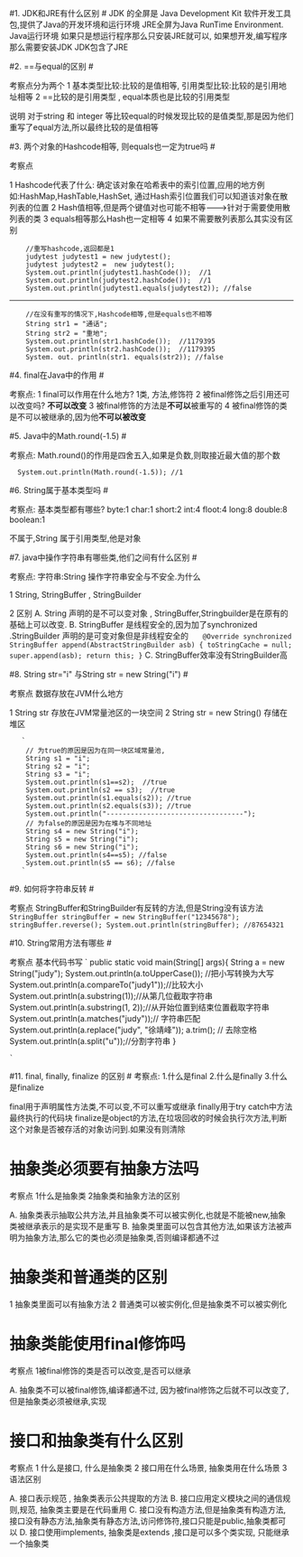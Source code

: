 #1. JDK和JRE有什么区别 #
JDK 的全屏是 Java Development Kit 软件开发工具包,提供了Java的开发环境和运行环境   JRE全屏为Java RunTime Environment. Java运行环境
如果只是想运行程序那么只安装JRE就可以, 如果想开发,编写程序那么需要安装JDK
JDK包含了JRE


#2. ==与equal的区别 #

考察点分为两个
1 基本类型比较:比较的是值相等, 引用类型比较:比较的是引用地址相等
2 ==比较的是引用类型 , equal本质也是比较的引用类型

说明
对于string 和 integer 等比较equal的时候发现比较的是值类型,那是因为他们重写了equal方法,所以最终比较的是值相等

#3. 两个对象的Hashcode相等, 则equals也一定为true吗 #

考察点

1 Hashcode代表了什么: 确定该对象在哈希表中的索引位置,应用的地方例如:HashMap,HashTable,HashSet, 通过Hash索引位置我们可以知道该对象在散列表的位置
2 Hash值相等,但是两个键值对也可能不相等--->针对于需要使用散列表的类
3 equals相等那么Hash也一定相等
4 如果不需要散列表那么其实没有区别

        
        //重写hashcode,返回都是1
        judytest judytest1 = new judytest();
        judytest judytest2 =  new judytest();
        System.out.println(judytest1.hashCode());  //1
        System.out.println(judytest2.hashCode());  //1
        System.out.println(judytest1.equals(judytest2)); //false

----------
        //在没有重写的情况下,Hashcode相等,但是equals也不相等
        String str1 = "通话";
        String str2 = "重地";
        System.out.println(str1.hashCode());  //1179395
        System.out.println(str2.hashCode());  //1179395
        System. out. println(str1. equals(str2)); //false


#4. final在Java中的作用 #       

 考察点:
 1 final可以作用在什么地方? 1类, 方法,修饰符 
 2 被final修饰之后引用还可以改变吗? **不可以改变**
 3 被final修饰的方法是**不可以**被重写的
 4 被final修饰的类是不可以被继承的,因为他**不可以被改变**



#5. Java中的Math.round(-1.5) #

考察点:
  Math.round()的作用是四舍五入,如果是负数,则取接近最大值的那个数

 `  System.out.println(Math.round(-1.5)); //1`


#6. String属于基本类型吗 #

考察点:
   基本类型都有哪些? byte:1  char:1 short:2 int:4 floot:4 long:8 double:8 boolean:1

不属于,String 属于引用类型,他是对象

#7. java中操作字符串有哪些类,他们之间有什么区别 #

 考察点:
  字符串:String
  操作字符串安全与不安全.为什么

1 String, StringBuffer , StringBuilder

2 区别
 A. String 声明的是不可以变对象 , StringBuffer,Stringbuilder是在原有的基础上可以改变. 
 B. StringBuffer 是线程安全的,因为加了synchronized .StringBuilder 声明的是可变对象但是非线程安全的
   `  
    @Override
    synchronized StringBuffer append(AbstractStringBuilder asb) {
        toStringCache = null;
        super.append(asb);
        return this;
    }`
 C. StringBuffer效率没有StringBuilder高

#8. String str="i" 与String str = new String("i") #

  考察点
  数据存放在JVM什么地方

1 String str 存放在JVM常量池区的一块空间
2 String str = new String() 存储在堆区

       `  
        // 为true的原因是因为在同一块区域常量池, 
        String s1 = "i";
        String s2 = "i";
        String s3 = "i";
        System.out.println(s1==s2);  //true
        System.out.println(s2 == s3);  //true
        System.out.println(s1.equals(s2)); //true
        System.out.println(s2.equals(s3)); //true
        System.out.println("----------------------------------");
        // 为false的原因是因为在堆与不同地址
        String s4 = new String("i");
        String s5 = new String("i");
        String s6 = new String("i");
        System.out.println(s4==s5); //false
        System.out.println(s5 == s6); //false
       `

#9. 如何将字符串反转 #

 考察点
 StringBuffer和StringBuilder有反转的方法,但是String没有该方法
        `  
        StringBuffer stringBuffer = new StringBuffer("12345678");
        stringBuffer.reverse();
        System.out.println(stringBuffer); //87654321
        `

#10. String常用方法有哪些 #
  
 考察点
   基本代码书写
    `
     public static void main(String[] args){
        String a = new String("judy");
        System.out.println(a.toUpperCase()); //把小写转换为大写
        System.out.println(a.compareTo("judy1"));//比较大小
        System.out.println(a.substring(1));//从第几位截取字符串
        System.out.println(a.substring(1, 2));//从开始位置到结束位置截取字符串
        System.out.println(a.matches("judy"));// 字符串匹配
        System.out.println(a.replace("judy", "徐靖峰"));
        a.trim(); // 去除空格
        System.out.println(a.split("u"));//分割字符串
    }

    `
#11. final, finally, finalize 的区别 #
  考察点:
  1.什么是final
  2.什么是finally
  3.什么是finalize

  final用于声明属性方法类,不可以变,不可以重写或继承
  finally用于try catch中方法最终执行的代码块
  finalize是object的方法,在垃圾回收的时候会执行次方法,判断这个对象是否被存活的对象访问到.如果没有则清除



# 抽象类必须要有抽象方法吗 #
 考察点
  1什么是抽象类
  2抽象类和抽象方法的区别
  
  A. 抽象类表示抽取公共方法,并且抽象类不可以被实例化,也就是不能被new,抽象类被继承表示的是实现不是重写
  B. 抽象类里面可以包含其他方法,如果该方法被声明为抽象方法,那么它的类也必须是抽象类,否则编译都通不过

 
# 抽象类和普通类的区别 #

  1 抽象类里面可以有抽象方法
  2 普通类可以被实例化,但是抽象类不可以被实例化

# 抽象类能使用final修饰吗 #
  
  考察点
  1被final修饰的类是否可以改变,是否可以继承
  
  A. 抽象类不可以被final修饰,编译都通不过, 因为被final修饰之后就不可以改变了, 但是抽象类必须被继承,实现


# 接口和抽象类有什么区别 #
   
   考察点
   1 什么是接口, 什么是抽象类
   2 接口用在什么场景, 抽象类用在什么场景
   3 语法区别

   A. 接口表示规范 , 抽象类表示公共提取的方法
   B. 接口应用定义模块之间的通信规则,规范, 抽象类主要是在代码重用
   C. 接口没有构造方法,但是抽象类有构造方法, 接口没有静态方法,抽象类有静态方法,访问修饰符,接口只能是public,抽象类都可以
   D. 接口使用implements, 抽象类是extends ,接口是可以多个类实现, 只能继承一个抽象类



   
 


   
  

  



 




 
  
